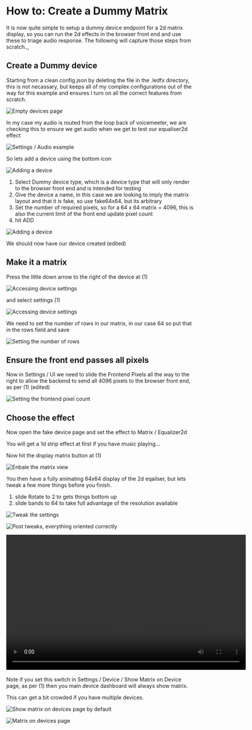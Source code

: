 # How to: Create a Dummy Matrix

It is now quite simple to setup a dummy device endpoint for a 2d matrix
display, so you can run the 2d effects in the browser front end and use
these to triage audio response. The following will capture those steps
from scratch.,,

## Create a Dummy device

Starting from a clean config.json by deleting the file in the .ledfx
directory, this is not necassary, but keeps all of my complex
configurations out of the way for this example and ensures I turn on all
the correct features from scratch.

![Empty devices page](/_static/howto/matrix/matrix1.png)

In my case my audio is routed from the loop back of voicemeeter, we are
checking this to ensure we get audio when we get to test our equaliser2d
effect

![Settings / Audio example](/_static/howto/matrix/matrix2.png)

So lets add a device using the bottom icon

![Adding a device](/_static/howto/matrix/matrix3.png)

1)  Select Dummy device type, which is a device type that will only
    render to the browser front end and is intended for testing
2)  Give the device a name, in this case we are looking to imply the
    matrix layout and that it is fake, so use fake64x64, but its
    arbitrary
3)  Set the number of required pixels, so for a 64 x 64 matrix = 4096,
    this is also the current limit of the front end update pixel count
4)  hit ADD

![Adding a device](/_static/howto/matrix/matrix4.png)

We should now have our device created (edited)

## Make it a matrix

Press the little down arrow to the right of the device at (1)

![Accessing device settings](/_static/howto/matrix/matrix5.png)

and select settings (1)

![Accessing device settings](/_static/howto/matrix/matrix6.png)

We need to set the number of rows in our matrix, in our case 64 so put
that in the rows field and save

![Setting the number of rows](/_static/howto/matrix/matrix7.png)

## Ensure the front end passes all pixels

Now in Settings / UI we need to slide the Frontend Pixels all the way to
the right to allow the backend to send all 4096 pixels to the browser
front end, as per (1) (edited)

![Setting the frontend pixel count](/_static/howto/matrix/matrix8.png)

## Choose the effect

Now open the fake device page and set the effect to Matrix / Equalizer2d

You will get a 1d strip effect at first if you have music playing\...

Now hit the display matrix button at (1)

![Enbale the matrix view](/_static/howto/matrix/matrix9.png)

You then have a fully animating 64x64 display of the 2d eqailser, but
lets tweak a few more things before you finish.

1)  slide Rotate to 2 to gets things bottom up
2)  slide bands to 64 to take full advantage of the resolution available

![Tweak the settings](/_static/howto/matrix/matrix10.png)

![Post tweaks, everything oriented correctly](/_static/howto/matrix/matrix11.png)

<video width="640" height="360" controls loop>
   <source src="../_static/howto/matrix/matrix12.mp4" type="video/mp4">
   Your browser does not support the video tag.
</video>
<br><br>
Note if you set this switch in Settings / Device / Show Matrix on Device
page, as per (1) then you main device dashboard will always show matrix.

This can get a bit crowded if you have multiple devices.


![Show matrix on devices page by default](/_static/howto/matrix/matrix13.png)

![Matrix on devices page](/_static/howto/matrix/matrix14.png)
